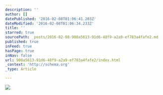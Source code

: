 ```yaml
---
description: ''
author: []
datePublished: '2016-02-08T01:06:41.203Z'
dateModified: '2016-02-08T01:06:34.233Z'
title: ''
starred: true
sourcePath: _posts/2016-02-08-908a5613-91d6-48f9-a2a9-ef783a4fafe2.md
published: true
inFeed: true
hasPage: true
inNav: false
url: 908a5613-91d6-48f9-a2a9-ef783a4fafe2/index.html
_context: 'http://schema.org'
_type: Article

---
```

![](https://the-grid-user-content.s3-us-west-2.amazonaws.com/fb1bf5f2-d487-44dc-ae5e-b028f6bf76a6.png)
